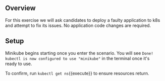 ## Overview

For this exercise we will ask candidates to deploy a faulty application to k8s and attempt to fix its issues. No application code changes are required.

## Setup

Minikube begins starting once you enter the scenario. You will see `Done! kubectl is now configured to use "minikube"` in the terminal once it's ready to use.

To confirm, run `kubectl get ns`{{execute}} to ensure resources return.